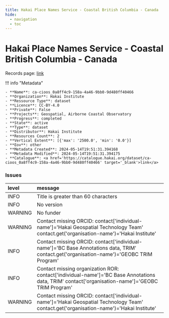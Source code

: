 ```yaml
---
title: Hakai Place Names Service - Coastal British Columbia - Canada
hide:
  - navigation
  - toc
---
```


# Hakai Place Names Service - Coastal British Columbia - Canada

Records page: <a href='https://catalogue.hakai.org/dataset/ca-cioos_0a8ff4c9-158a-4a46-9bb0-9d480ff40466' target='_blank'>link</a>

<div id='map'></div>

!!! info "Metadata"
    
    - **Name**: ca-cioos_0a8ff4c9-158a-4a46-9bb0-9d480ff40466 
    - **Organization**: Hakai Institute 
    - **Ressource Type**: dataset 
    - **Licence**: CC-BY-4.0 
    - **Private**: False 
    - **Projects**: Geospatial, Airborne Coastal Observatory 
    - **Progress**: completed 
    - **State**: active 
    - **Type**: dataset 
    - **Distributor**: Hakai Institute 
    - **Resources Count**: 2 
    - **Vertical Extent**: [{'max': '2500.0', 'min': '0.0'}] 
    - **Eov**: other 
    - **Metadata Created**: 2024-05-14T19:51:31.394168 
    - **Metadata Modified**: 2024-05-14T19:51:31.394175 
    - **Catalogue**: <a href='https://catalogue.hakai.org/dataset/ca-cioos_0a8ff4c9-158a-4a46-9bb0-9d480ff40466' target='_blank'>link</a> 

### Issues

| level   | message                                                                                                                                          |
|:--------|:-------------------------------------------------------------------------------------------------------------------------------------------------|
| INFO    | Title is greater than 60 characters                                                                                                              |
| INFO    | No version                                                                                                                                       |
| WARNING | No funder                                                                                                                                        |
| WARNING | Contact missing ORCID: contact['individual-name']='Hakai Geospatial Technology Team' contact.get('organisation-name')='Hakai Institute'          |
| INFO    | Contact missing ORCID: contact['individual-name']='BC Base Annotations data, TRIM' contact.get('organisation-name')='GEOBC TRIM Program'         |
| INFO    | Contact missing organization ROR:  contact['individual-name']='BC Base Annotations data, TRIM' contact['organisation-name']='GEOBC TRIM Program' |
| WARNING | Contact missing ORCID: contact['individual-name']='Hakai Geospatial Technology Team' contact.get('organisation-name')='Hakai Institute'          |

<script>
   document.addEventListener("DOMContentLoaded", function() {
    var map = L.map('map').setView([51.505, -125.09], 5);
    L.tileLayer('https://tile.openstreetmap.org/{z}/{x}/{y}.png', {
        maxZoom: 19,
        attribution: '&copy; <a href="http://www.openstreetmap.org/copyright">OpenStreetMap</a>'
    }).addTo(map);
    var geojsonFeature = {
        "type": "Feature",
        "properties": {
            "name" : "Hakai Place Names Service - Coastal British Columbia - Canada"
        },
        "geometry": {'type': 'Polygon', 'coordinates': [[[-129.26513671874994, 49.38237278700956], [-123.90380859374997, 49.38237278700956], [-123.90380859374997, 52.38901106223457], [-129.26513671874994, 52.38901106223457], [-129.26513671874994, 49.38237278700956]]]}
    }
    L.geoJSON(geojsonFeature).addTo(map);
   })
</script>